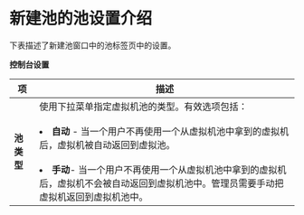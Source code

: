 # 新建池的池设置介绍
下表描述了新建池窗口中的池标签页中的设置。

**控制台设置**

|项|描述|
|--|----|
|**池类型**|使用下拉菜单指定虚拟机池的类型。有效选项包括：<br/><br/><li> **自动** - 当一个用户不再使用一个从虚拟机池中拿到的虚拟机后，虚拟机被自动返回到虚拟池。</li><br/><li>**手动**- 当一个用户不再使用一个从虚拟机池中拿到的虚拟机后，虚拟机不会被自动返回到虚拟机池中。管理员需要手动把虚拟机返回到虚拟机池中。 |
